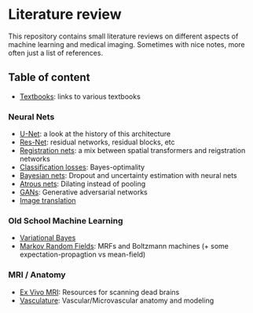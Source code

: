 # Literature review

This repository contains small literature reviews on different aspects of machine learning 
and medical imaging. Sometimes with nice notes, more often just a list of references.

## Table of content

- [Textbooks](textbooks.md): links to various textbooks

### Neural Nets

- [U-Net](unet.md): a look at the history of this architecture
- [Res-Net](resnet.md): residual networks, residual blocks, etc
- [Registration nets](regnet.md): a mix between spatial transformers and reigstration networks
- [Classification losses](catloss.md): Bayes-optimality
- [Bayesian nets](bayesnet.md): Dropout and uncertainty estimation with neural nets
- [Atrous nets](atrous.md): Dilating instead of pooling
- [GANs](gan.md): Generative adversarial networks
- [Image translation](image_translation.md)

### Old School Machine Learning

- [Variational Bayes](variational.md)
- [Markov Random Fields](mrf.md): MRFs and Boltzmann machines (+ some expectation-propagtion vs mean-field)

### MRI / Anatomy

- [Ex Vivo MRI](mrphysics/exvivo.md): Resources for scanning dead brains
- [Vasculature](vasculature.md): Vascular/Microvascular anatomy and modeling
